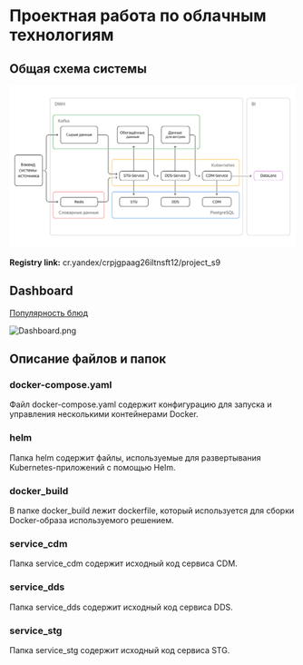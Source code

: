 # Проектная работа по облачным технологиям

## Общая схема системы

![schema.png](img%2Fschema.png)

**Registry link:** cr.yandex/crpjgpaag26iltnsft12/project_s9


## Dashboard

[Популярность блюд](https://datalens.yandex/2earrr8c3dl8s)

![Dashboard.png](img%2FDashboard.png)

## Описание файлов и папок

### docker-compose.yaml

Файл docker-compose.yaml содержит конфигурацию для запуска и управления несколькими контейнерами Docker.

### helm

Папка helm содержит файлы, используемые для развертывания Kubernetes-приложений с помощью Helm.

### docker_build

В папке docker_build лежит dockerfile, который используется для сборки Docker-образа используемого решением.

### service_cdm

Папка service_cdm содержит исходный код сервиса CDM.

### service_dds

Папка service_dds содержит исходный код сервиса DDS.

### service_stg

Папка service_stg содержит исходный код сервиса STG.